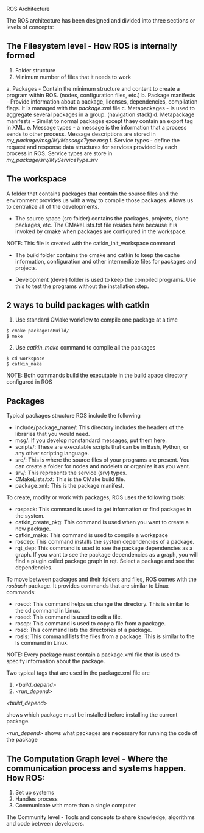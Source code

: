 ROS Architecture 

The ROS architecture has been designed and divided into three sections or levels of concepts:

The Filesystem level - How ROS is internally formed
---
1. Folder structure
2. Minimum number of files that it needs to work

a. Packages - Contain the minimum structure and content to create a program within ROS. (nodes, configuration files, etc.)
b. Package manifests - Provide information about a package, licenses, dependencies, compilation flags. It is managed with the *package.xml* file
c. Metapackages - Is used to aggregate several packages in a group. (navigation stack)
d. Metapackage manifests - Similat to normal packages except thaey contain an export tag in XML.
e. Message types - a message is the information that a process sends to other process. Message descriptions are stored in *my_package/msg/MyMessageType.msg*
f. Service types - define the request and response data structures for services provided by each process in ROS. Service types are store in *my_package/srv/MyServiceType.srv*

The workspace
---

A folder that contains packages that contain the source files and the environment provides us with a way to compile those packages. Allows us to centralize all of the developments. 

- The source space (src folder) contains the packages, projects, clone packages, etc. The CMakeLists.txt file resides here because it is invoked by cmake when packages are configured in the workspace. 

NOTE: This file is created with the catkin_init_workspace command

- The build folder contains the cmake and catkin to keep the cache information, configuration and other intermediate files for packages and projects.

- Development (devel) folder is used to keep the compiled programs. Use this to test the programs without the installation step. 

2 ways to build packages with catkin
--
1. Use standard CMake workflow to compile one package at a time

```
$ cmake packageToBuild/
$ make

```
2. Use *catkin_make* command to compile all the packages 

```
$ cd workspace
$ catkin_make

```

NOTE: Both commands build the executable in the build apace directory configured in ROS

Packages
--
Typical packages structure ROS include the following

* include/package_name/: This directory includes the headers of the libraries that you would need.
* msg/: If you develop nonstandard messages, put them here.
* scripts/: These are executable scripts that can be in Bash, Python, or any other scripting language.
* src/: This is where the source files of your programs are present. You can create a folder for nodes and nodelets or organize it as you want.
* srv/: This represents the service (srv) types.
* CMakeLists.txt: This is the CMake build file. 
* package.xml: This is the package manifest.

To create, modify or work with packages, ROS uses the following tools:

* rospack: This command is used to get information or find packages in the system.
* catkin_create_pkg: This command is used when you want to create a new package.
* catkin_make: This command is used to compile a workspace
* rosdep: This command installs the system dependencies of a package.
* rqt_dep: This command is used to see the package dependencies as a graph. If you want to see the package dependencies as a graph, you will find a plugin called package graph in rqt. Select a package and see the dependencies.

To move between packages and their folders and files, ROS comes with the *rosbash* package. It provides commands that are similar to Linux commands:

* roscd: This command helps us change the directory. This is similar to the cd command in Linux.
* rosed: This command is used to edit a file.
* roscp: This command is used to copy a file from a package.
* rosd: This command lists the directories of a package.
* rosls: This command lists the files from a package. This is similar to the ls command in Linux.

NOTE: Every package must contain a package.xml file that is used to specify information about the package. 

Two typical tags that are used in the package.xml file are 
1. *<build_depend>* 
2. *<run_depend>*

*<build_depend>* 

shows which package must be installed before installing the current package.

*<run_depend>*
shows what packages are necessary for running the code of the package

The Computation Graph level - Where the communication process and systems happen. How ROS:
---
1. Set up systems 
2. Handles process 
3. Communicate with more than a single computer


The Community level - Tools and concepts to share knowledge, algorithms and code between developers.

